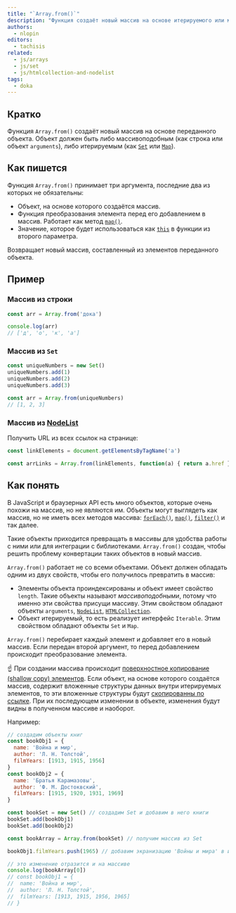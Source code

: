 ```yaml
---
title: "`Array.from()`"
description: "Функция создаёт новый массив на основе итерируемого или массивоподобного объекта."
authors:
  - nlopin
editors:
  - tachisis
related:
  - js/arrays
  - js/set
  - js/htmlcollection-and-nodelist
tags:
  - doka
---
```


## Кратко

Функция `Array.from()` создаёт новый массив на основе переданного объекта. Объект должен быть либо массивоподобным (как строка или объект `arguments`), либо итерируемым (как [`Set`](/js/set/) или [`Map`](/js/map/)).

## Как пишется

Функция `Array.from()` принимает три аргумента, последние два из которых не обязательны:

- Объект, на основе которого создаётся массив.
- Функция преобразования элемента перед его добавлением в массив. Работает как метод [`map()`](/js/array-map/).
- Значение, которое будет использоваться как [`this`](/js/function-context/) в функции из второго параметра.

Возвращает новый массив, составленный из элементов переданного объекта.

## Пример

### Массив из строки

```js
const arr = Array.from('дока')

console.log(arr)
// ['д', 'о', 'к', 'а']
```

### Массив из `Set`

```js
const uniqueNumbers = new Set()
uniqueNumbers.add(1)
uniqueNumbers.add(2)
uniqueNumbers.add(3)

const arr = Array.from(uniqueNumbers)
// [1, 2, 3]
```

### Массив из [NodeList](/js/htmlcollection-and-nodelist/)

Получить URL из всех ссылок на странице:

```js
const linkElements = document.getElementsByTagName('a')

const arrLinks = Array.from(linkElements, function(a) { return a.href })
```

## Как понять

В JavaScript и браузерных API есть много объектов, которые очень похожи на массив, но не являются им. Объекты могут выглядеть как массив, но не иметь всех методов массива: [`forEach()`](/js/array-foreach/), [`map()`](/js/array-map/), [`filter()`](/js/array-filter/) и так далее.

Такие объекты приходится превращать в массивы для удобства работы с ними или для интеграции с библиотеками. `Array.from()` создан, чтобы решить проблему конвертации таких объектов в новый массив.

`Array.from()` работает не со всеми объектами. Объект должен обладать одним из двух свойств, чтобы его получилось превратить в массив:

- Элементы объекта проиндексированы и объект имеет свойство `length`. Такие объекты называют _массивоподобными_, потому что именно эти свойства присущи массиву. Этим свойством обладают объекты `arguments`, [`NodeList`](/js/htmlcollection-and-nodelist/), [`HTMLCollection`](/js/htmlcollection-and-nodelist/).
- Объект итерируемый, то есть реализует интерфейс `Iterable`. Этим свойством обладают объекты `Set` и `Map`.

`Array.from()` перебирает каждый элемент и добавляет его в новый массив. Если передан второй аргумент, то перед добавлением происходит преобразование элемента.

<aside>

☝️ При создании массива происходит [поверхностное копирование (shallow copy) элементов](/js/shallow-or-deep-clone/). Если объект, на основе которого создаётся массив, содержит вложенные структуры данных внутри итерируемых элементов, то эти вложенные структуры будут [скопированны по ссылке](https://doka.guide/js/ref-type-vs-value-type/#ssylochnye-tipy-dannyh). При их последующем изменении в объекте, изменения будут видны в полученном массиве и наоборот.

Например:
```js
// создадим объекты книг
const bookObj1 = {
  name: 'Война и мир',
  author: 'Л. Н. Толстой',
  filmYears: [1913, 1915, 1956]
}
const bookObj2 = {
  name: 'Братья Карамазовы',
  author: 'Ф. М. Достоквский',
  filmYears: [1915, 1920, 1931, 1969]
}

const bookSet = new Set() // создадим Set и добавим в него книги
bookSet.add(bookObj1)
bookSet.add(bookObj2)

const bookArray = Array.from(bookSet) // получим массив из Set

bookObj1.filmYears.push(1965) // добавим экранизацию 'Войны и мира' в исходный объект

// это изменение отразится и на массиве
console.log(bookArray[0])
// const bookObj1 = {
//  name: 'Война и мир',
//  author: 'Л. Н. Толстой',
//  filmYears: [1913, 1915, 1956, 1965]
// }
```


</aside>
